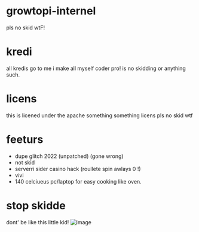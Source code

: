# growtopi-internel
pls no skid wtF!

# kredi
all kredis go to me i make all myself coder pro! is no skidding or anything such.

# licens
this is licened under the apache something something licens pls no skid wtf

# feeturs
 - dupe glitch 2022 (unpatched) (gone wrong)
  - not skid
- serverri sider casino hack (roullete spin awlays 0 !)
 - vivi
  - 140 celciueus pc/laptop for easy cooking like oven.

# stop skidde
dont' be like this little kid!
![image](https://cdn.discordapp.com/attachments/934786130921000990/1009979794647171195/unknown.png)
